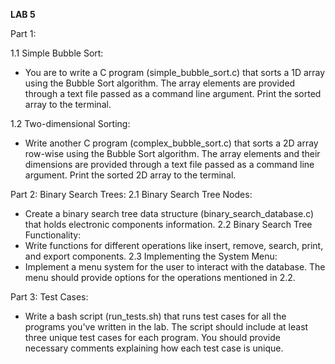 **LAB 5**

Part 1:

1.1 Simple Bubble Sort:
- You are to write a C program (simple_bubble_sort.c) that sorts a 1D array using the Bubble Sort algorithm.
The array elements are provided through a text file passed as a command line argument.
Print the sorted array to the terminal.

1.2 Two-dimensional Sorting:
- Write another C program (complex_bubble_sort.c) that sorts a 2D array row-wise using the Bubble Sort algorithm.
The array elements and their dimensions are provided through a text file passed as a command line argument.
Print the sorted 2D array to the terminal.

Part 2:
Binary Search Trees:
2.1 Binary Search Tree Nodes:
- Create a binary search tree data structure (binary_search_database.c) that holds electronic components information.
2.2 Binary Search Tree Functionality:
- Write functions for different operations like insert, remove, search, print, and export components.
2.3 Implementing the System Menu:
- Implement a menu system for the user to interact with the database. The menu should provide options for the operations mentioned in 2.2.

Part 3:
Test Cases:
- Write a bash script (run_tests.sh) that runs test cases for all the programs you've written in the lab.
The script should include at least three unique test cases for each program.
You should provide necessary comments explaining how each test case is unique.
